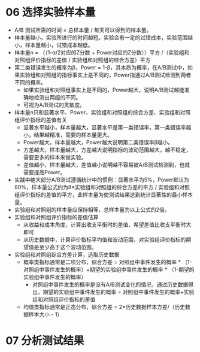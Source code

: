 # 06 选择实验样本量

* A/B 测试所需的时间 = 总样本量 / 每天可以得到的样本量。
* 样本量越小，实验所进行的时间越短。实验会有一定的试错成本，实验范围越小，样本量越小，试错成本越低。
* 样本量n = （（1-α/2对应的Z分数 + Power对应的Z分数））平方 /（实验组和对照组评价指标的差值 / 实验组和对照组的综合方差）平方
* 第二类错误发生的概率为β，Power = 1-β，其本质为概率，在A/B测试中，如果实验组和对照组的指标事实上是不同的，Power指通过A/B测试检测到两者不同的概率。
  * 如果实验组和对照组事实上是不同的，Power越大，说明A/B测试越能准确地检测出两组的不同。
  * 可视为A/B测试的灵敏度。
* 样本量n只和显著水平、Power、实验组和对照组的综合方差、实验组和对照组评价指标的差值有关
  * 显著水平越小，样本量越大，显著水平是第一类错误率，第一类错误率越小，结果越精准，需要的样本量更大。
  * Power越大，样本量越大，Power越大说明第二类错误率β越小。
  * 方差越大，样本量越大，方差越大说明指标的波动范围越大，越不稳定，需要更多的样本来做实验。
  * 差值越小，样本量越大，差值越小说明越不容易被A/B测试检测到，也就需要提高Power。
* 实践中绝大部分A/B测试遵循统计中的惯例：显著水平为5%，Power默认为80%，样本量公式约为8*实验组和对照组的综合方差的平方 / 实验组和对照组评价指标的差值的平方，此样本量为使测试结果达到统计显著性的最小样本量。
* 实验组和对照组的样本量应保持相等，总样本量为以上公式的2倍。
* 实验组和对照组评价指标的差值估算
  * 从收益和成本角度，计算出收支平衡时的差值，希望差值比收支平衡时大即可
  * 从历史数据中，计算评价指标平均值和波动范围，对实验组评价指标的期望值是至少高于这个波动范围。
* 实验组和对照组综合方差计算，选取历史数据
  * 概率类指标通常是二项分布，综合方差 = 对照组中事件发生的概率 * （1-对照组中事件发生的概率）+期望的实验组中事件发生的概率 * （1-期望的实验组中事件发生的概率）
    * 对照组中事件发生的概率是没有A/B测试变化的情况，通过历史数据得出，期望的实验组中事件发生的概率 = 对照组中事件发生的概率+实验组和对照组评价指标的差值
  * 均值类指标通常是正态分布，综合方差 = 2*历史数据样本方差/（历史数据样本大小 - 1）

# 07 分析测试结果

